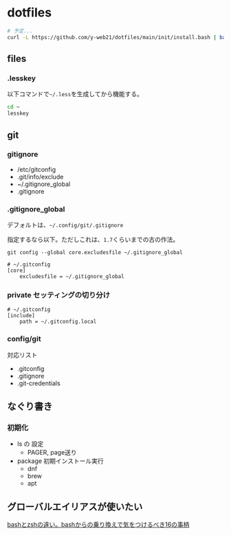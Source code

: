 # dotfiles

```bash
# 予定...
curl -L https://github.com/y-web21/dotfiles/main/init/install.bash | bash
```

## files

### .lesskey

以下コマンドで`~/.less`を生成してから機能する。

```sh
cd ~
lesskey
```

## git

### gitignore

- /etc/gitconfig
- .git/info/exclude
- ~/.gitignore_global
- .gitignore

### .gitignore_global

デフォルトは、`~/.config/git/.gitignore`

指定するなら以下。ただしこれは、`1.7`くらいまでの古の作法。

`git config --global core.excludesfile ~/.gitignore_global`

``` t
# ~/.gitconfig
[core]
    excludesfile = ~/.gitignore_global
```

### private セッティングの切り分け

``` t
# ~/.gitconfig
[include]
    path = ~/.gitconfig.local
```

### config/git

対応リスト

- .gitconfig
- .gitignore
- .git-credentials

## なぐり書き

### 初期化

- ls の 設定
  - PAGER, page送り
- package 初期インストール実行
  - dnf
  - brew
  - apt

## グローバルエイリアスが使いたい

[bashとzshの違い。bashからの乗り換えで気をつけるべき16の事柄](https://kanasys.com/tech/803#index3)
